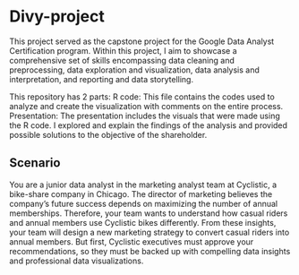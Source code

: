 # Divy-project
This project served as the capstone project for the Google Data Analyst Certification program. Within this project, I aim to showcase a comprehensive set of skills encompassing data cleaning and preprocessing, data exploration and visualization, data analysis and interpretation, and reporting and data storytelling.

This repository has 2 parts:
R code: This file contains the codes used to analyze and create the visualization with comments on the entire process.
Presentation: The presentation includes the visuals that were made using the R code. I explored and explain the findings of the analysis and provided possible solutions to the objective of the shareholder. 

## Scenario
You are a junior data analyst in the marketing analyst team at Cyclistic, a bike-share company in Chicago. The director of marketing believes the company’s future success depends on maximizing the number of annual memberships. Therefore, your team wants to understand how casual riders and annual members use Cyclistic bikes differently. From these insights, your team will design a new marketing strategy to convert casual riders into annual members. But first, Cyclistic executives must approve your recommendations, so they must be backed up with compelling data insights and professional data visualizations.

